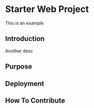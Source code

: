 # Starter Web Project

This is an example

## Introduction

Another desc
## Purpose

## Deployment

## How To Contribute